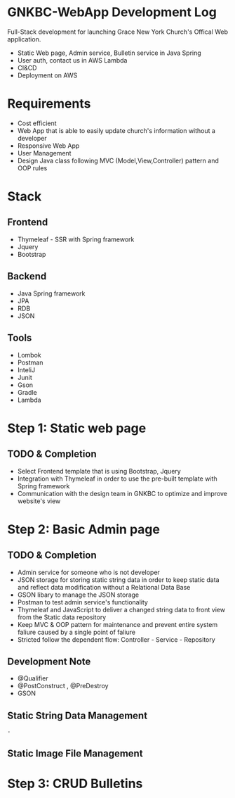 # GNKBC-WebApp Development Log
  Full-Stack development for launching Grace New York Church's Offical Web application.
  
  * Static Web page, Admin service, Bulletin service in Java Spring <br>
  * User auth, contact us in AWS Lambda 
  * CI&CD
  * Deployment on AWS
  
# Requirements 
  - Cost efficient
  - Web App that is able to easily update church's information without a developer
  - Responsive Web App
  - User Management
  - Design Java class following MVC (Model,View,Controller) pattern and OOP rules
  

# Stack
  ## Frontend
   * Thymeleaf - SSR with Spring framework
   * Jquery
   * Bootstrap
  ## Backend
   * Java Spring framework
   * JPA
   * RDB
   * JSON
  ## Tools 
   * Lombok
   * Postman 
   * InteliJ
   * Junit
   * Gson
   * Gradle
   * Lambda
   

# Step 1: Static web page 
  ## TODO & Completion
   - Select Frontend template that is using Bootstrap, Jquery
   - Integration with Thymeleaf in order to use the pre-built template with Spring framework
   - Communication with the design team in GNKBC to optimize and improve website's view
# Step 2: Basic Admin page
  ## TODO & Completion
   - Admin service for someone who is not developer
   - JSON storage for storing static string data in order to keep static data and reflect data modification without a Relational Data Base
   - GSON libary to manage the JSON storage
   - Postman to test admin service's functionality
   - Thymeleaf and JavaScript to deliver a changed string data to front view from the Static data repository
   - Keep MVC & OOP pattern for maintenance and prevent entire system faliure caused by a single point of faliure
   - Stricted follow the dependent flow: Controller - Service - Repository 
  ## Development Note
   - @Qualifier
   - @PostConstruct , @PreDestroy
   - GSON
  ## Static String Data Management
    - 
  ## Static Image File Management
  
# Step 3: CRUD Bulletins 
